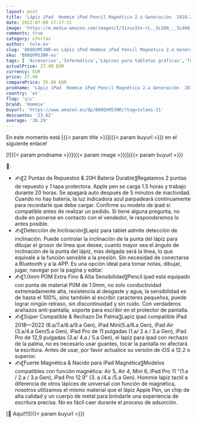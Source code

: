 ```yaml
---
layout: post
title: 'Lápiz iPad  Hommie iPad Pencil Magnética 2.a Generación  2018-2022 con 1mm Punta Ultrafina/Rechazo de Palm/Detección de Inclinación Lapiz para iPad 8/9Gen Air4/5 Pro 11" 1/2/3 Gen  Pro12.9 3/4/5 Gen '
date: 2022-07-09 17:17:11
image: 'https://m.media-amazon.com/images/I/31zux1Vx-rL._SL500_._SL400_.jpg'
comments: true
category: ofertas
author: 'tole.es'
slug: 'B08QVM53NR-es Lápiz iPad Hommie iPad Pencil Magnética 2.a Generación...'
sku: 'B08QVM53NR-es'
tags: [ 'Accesorios','Informática','Lápices para tabletas gráficas','Teclados, ratones y periféricos de entrada','hommie','ipad','🇪🇸', ]
actualPrice: 27.49 EUR
currency: EUR
price: 27.49
comparePrice: 35.99 EUR
prodname: 'Lápiz iPad  Hommie iPad Pencil Magnética 2.a Generación  2018-2022 con 1mm Punta Ultrafina/Rechazo de Palm/Detección de Inclinación Lapiz para iPad 8/9Gen Air4/5 Pro 11" 1/2/3 Gen  Pro12.9 3/4/5 Gen '
country: 'es'
flag: '🇪🇸'
brand: 'Hommie'
buyurl: 'https://www.amazon.es/dp/B08QVM53NR/?tag=tolees-21'
descuento: '23.62'
average: '38.29'
---
```


En este momento está [{{< param title >}}]({{< param buyurl >}}) en el siguiente enlace!

[![{{< param prodname >}}]({{< param image >}})]({{< param buyurl >}})

🔎:

- ✍️〖2 Puntas de Repuestos & 20H Batería Durable〗Regalamos 2 puntas de repuesto y 1 tapa protectora. Apple pen se carga 1.5 horas y trabajo durante 20 horas. Se apagará auto después de 5 minutos de inactividad. Cuando no hay batería, la luz indicadora azul parpadeará continuamente para recordarle que debe cargar. Confirme su modelo de ipad si compatible antes de realizar un pedido. Si tiene alguna pregunta, no dude en ponerse en contacto con el vendedor, le responderemos lo antes posible.
- ✍️〖Detección de Inclinación〗Lapiz para tablet admite detección de inclinación. Puede controlar la inclinación de la punta del lápiz para dibujar el grosor de línea que desee, cuanto mayor sea el ángulo de inclinación de la punta del lápiz, más delgada será la línea, lo que equivale a la función sensible a la presión. Sin necesidad de conectarse a Bluetooth y a la APP. Es una opción ideal para tomar notas, dibujar, jugar, navegar por la pagina y editar.
- ✍️〖1.0mm POM Extra Fino & Alta Sensibilidad〗Pencil ipad está equipado con punta de material P0M de 1.0mm, no solo conductividad extremadamente alta, resistencia al desgaste y agua, la sensibilidad es de hasta el 100%, sino también al escribir caracteres pequeños, puede lograr ningún retraso, sin discontinuidad y sin ruido. Con verdaderos arañazos anti-pantalla, soporte para escribir en el protector de pantalla.
- ✍️〖Súper Compatible & Rechazo De Palma〗Lapiz ipad compatible iPad 2018—2022 (6.a/7.a/8.a/9.a Gen), iPad Mini(5.a/6.a Gen), iPad Air (3.a/4.a Gen/5.a Gen), iPad Pro de 11 pulgadas (1.a/ 2.a / 3.a Gen), iPad Pro de 12,9 pulgadas (3.a/ 4.a / 5.a Gen), el lapiz para ipad con rechazo de la palma, no es necesario usar guantes, tocar la pantalla no afectará la escritura. Antes de usar, por favor actualice su versión de iOS a 12.2 o superior.
- ✍️〖Fuerte Magnética & Nacido para iPad Magnética〗Modelos compatibles con función magnética: Air 5, Air 4, Mini 6, iPad Pro 11 "(1.a / 2.a / 3.a Gen), iPad Pro 12.9" (3. a /4.a /5.a Gen). Hommie lapiz tactil a diferencia de otros lápices de universal con función de magnética, nosotros utilizamos el mismo material que el lápiz Apple Pen, un chip de alta calidad y un cuerpo de metal para brindarle una experiencia de escritura precisa. No es fácil caer durante el proceso de adsorción.

[🛒 Aquí!!!]({{< param buyurl >}})

